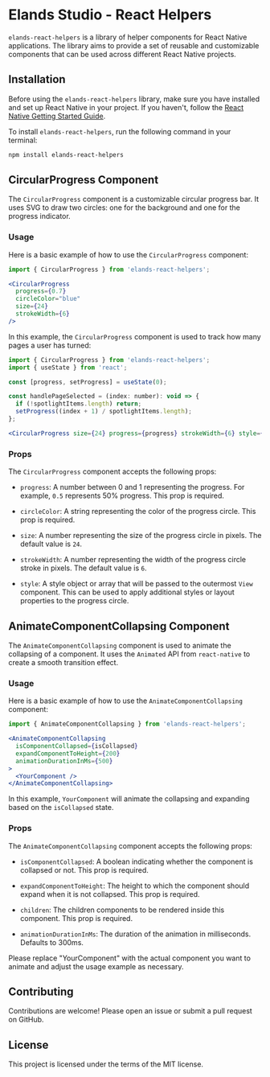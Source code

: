 # Elands Studio - React Helpers

`elands-react-helpers` is a library of helper components for React Native applications. The library aims to provide a set of reusable and customizable components that can be used across different React Native projects.

## Installation

Before using the `elands-react-helpers` library, make sure you have installed and set up React Native in your project. If you haven't, follow the [React Native Getting Started Guide](https://reactnative.dev/docs/getting-started).

To install `elands-react-helpers`, run the following command in your terminal:

```bash
npm install elands-react-helpers
```

## CircularProgress Component

The `CircularProgress` component is a customizable circular progress bar. It uses SVG to draw two circles: one for the background and one for the progress indicator.

### Usage

Here is a basic example of how to use the `CircularProgress` component:

```jsx
import { CircularProgress } from 'elands-react-helpers';

<CircularProgress
  progress={0.7}
  circleColor="blue"
  size={24}
  strokeWidth={6}
/>
```

In this example, the `CircularProgress` component is used to track how many pages a user has turned:

```jsx
import { CircularProgress } from 'elands-react-helpers';
import { useState } from 'react';

const [progress, setProgress] = useState(0);

const handlePageSelected = (index: number): void => {
  if (!spotlightItems.length) return;
  setProgress((index + 1) / spotlightItems.length);
};

<CircularProgress size={24} progress={progress} strokeWidth={6} style={styles.circularProgress} />
```

### Props

The `CircularProgress` component accepts the following props:

- `progress`: A number between 0 and 1 representing the progress. For example, `0.5` represents 50% progress. This prop is required.

- `circleColor`: A string representing the color of the progress circle. This prop is required.

- `size`: A number representing the size of the progress circle in pixels. The default value is `24`.

- `strokeWidth`: A number representing the width of the progress circle stroke in pixels. The default value is `6`.

- `style`: A style object or array that will be passed to the outermost `View` component. This can be used to apply additional styles or layout properties to the progress circle.

## AnimateComponentCollapsing Component

The `AnimateComponentCollapsing` component is used to animate the collapsing of a component. It uses the `Animated` API from `react-native` to create a smooth transition effect.

### Usage

Here is a basic example of how to use the `AnimateComponentCollapsing` component:

```jsx
import { AnimateComponentCollapsing } from 'elands-react-helpers';

<AnimateComponentCollapsing
  isComponentCollapsed={isCollapsed}
  expandComponentToHeight={200}
  animationDurationInMs={500}
>
  <YourComponent />
</AnimateComponentCollapsing>
```

In this example, `YourComponent` will animate the collapsing and expanding based on the `isCollapsed` state.

### Props

The `AnimateComponentCollapsing` component accepts the following props:

- `isComponentCollapsed`: A boolean indicating whether the component is collapsed or not. This prop is required.

- `expandComponentToHeight`: The height to which the component should expand when it is not collapsed. This prop is required.

- `children`: The children components to be rendered inside this component. This prop is required.

- `animationDurationInMs`: The duration of the animation in milliseconds. Defaults to 300ms.


Please replace "YourComponent" with the actual component you want to animate and adjust the usage example as necessary.

## Contributing

Contributions are welcome! Please open an issue or submit a pull request on GitHub.

## License

This project is licensed under the terms of the MIT license.

